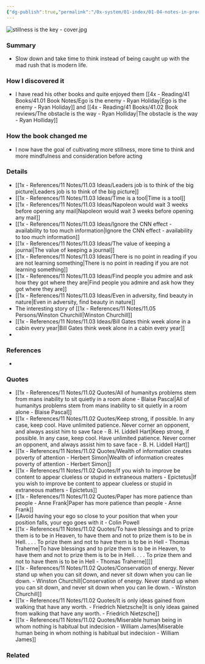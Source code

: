 ```yaml
---
{"dg-publish":true,"permalink":"/0x-system/01-index/01-04-notes-in-process/stillness-is-the-key-ryan-holiday/","title":"Stillness is the key - Ryan Holiday","created":"2024-03-06T21:42:04.058+03:00","updated":"2024-03-14T16:46:40.566+03:00"}
---
```



![stillness is the key - cover.jpg](/img/user/4x%20-%20Reading/41%20Books/41.02%20Book%20reviews/stillness%20is%20the%20key%20-%20cover.jpg)
### Summary
- Slow down and take time to think instead of being caught up with the mad rush that is modern life.

### How I discovered it
- I have read his other books and quite enjoyed them [[4x - Reading/41 Books/41.01 Book Notes/Ego is the enemy - Ryan Holiday\|Ego is the enemy - Ryan Holiday]] and [[4x - Reading/41 Books/41.02 Book reviews/The obstacle is the way - Ryan Holliday\|The obstacle is the way - Ryan Holliday]]

### How the book changed me
- I now have the goal of cultivating more stillness, more time to think and more mindfulness and consideration before acting

### Details
- [[1x - References/11 Notes/11.03 Ideas/Leaders job is to think of the big picture\|Leaders job is to think of the big picture]]
- [[1x - References/11 Notes/11.03 Ideas/Time is a tool\|Time is a tool]]
- [[1x - References/11 Notes/11.03 Ideas/Napoleon would wait 3 weeks before opening any mail\|Napoleon would wait 3 weeks before opening any mail]]
- [[1x - References/11 Notes/11.03 Ideas/Ignore the CNN effect - availability to too much information\|Ignore the CNN effect - availability to too much information]]
- [[1x - References/11 Notes/11.03 Ideas/The value of keeping a journal\|The value of keeping a journal]]
- [[1x - References/11 Notes/11.03 Ideas/There is no point in reading if you are not learning something\|There is no point in reading if you are not learning something]]
- [[1x - References/11 Notes/11.03 Ideas/Find people you admire and ask how they got where they are\|Find people you admire and ask how they got where they are]]
- [[1x - References/11 Notes/11.03 Ideas/Even in adversity, find beauty in nature\|Even in adversity, find beauty in nature]]
- The interesting story of [[1x - References/11 Notes/11.05 Persons/Winston Churchill\|Winston Churchill]]
- [[1x - References/11 Notes/11.03 Ideas/Bill Gates think week alone in a cabin every year\|Bill Gates think week alone in a cabin every year]]
- 

### References
- 

### Quotes
- [[1x - References/11 Notes/11.02 Quotes/All of humanitys problems stem from mans inability to sit quietly in a room alone - Blaise Pascal\|All of humanitys problems stem from mans inability to sit quietly in a room alone - Blaise Pascal]]
- [[1x - References/11 Notes/11.02 Quotes/Keep strong, if possible. In any case, keep cool. Have unlimited patience. Never corner an opponent, and always assist him to save face - B. H. Liddell Hart\|Keep strong, if possible. In any case, keep cool. Have unlimited patience. Never corner an opponent, and always assist him to save face - B. H. Liddell Hart]]
- [[1x - References/11 Notes/11.02 Quotes/Wealth of information creates poverty of attention - Herbert Simon\|Wealth of information creates poverty of attention - Herbert Simon]]
- [[1x - References/11 Notes/11.02 Quotes/If you wish to improve be content to appear clueless or stupid in extraneous matters - Epictetus\|If you wish to improve be content to appear clueless or stupid in extraneous matters - Epictetus]]
- [[1x - References/11 Notes/11.02 Quotes/Paper has more patience than people - Anne Frank\|Paper has more patience than people - Anne Frank]]
- [[Avoid having your ego so close to your position that when your position falls, your ego goes with it - Colin Powell
- [[1x - References/11 Notes/11.02 Quotes/To have blessings and to prize them is to be in Heaven, to have them and not to prize them is to be in Hell. . . . To prize them and not to have them is to be in Hell - Thomas Traherne\|To have blessings and to prize them is to be in Heaven, to have them and not to prize them is to be in Hell. . . . To prize them and not to have them is to be in Hell - Thomas Traherne]]]]
- [[1x - References/11 Notes/11.02 Quotes/Conservation of energy. Never stand up when you can sit down, and never sit down when you can lie down. - Winston Churchill\|Conservation of energy. Never stand up when you can sit down, and never sit down when you can lie down. - Winston Churchill]]
- [[1x - References/11 Notes/11.02 Quotes/It is only ideas gained from walking that have any worth. - Friedrich Nietzsche\|It is only ideas gained from walking that have any worth. - Friedrich Nietzsche]]
- [[1x - References/11 Notes/11.02 Quotes/Miserable human being in whom nothing is habitual but indecision - William James\|Miserable human being in whom nothing is habitual but indecision - William James]]

### Related

